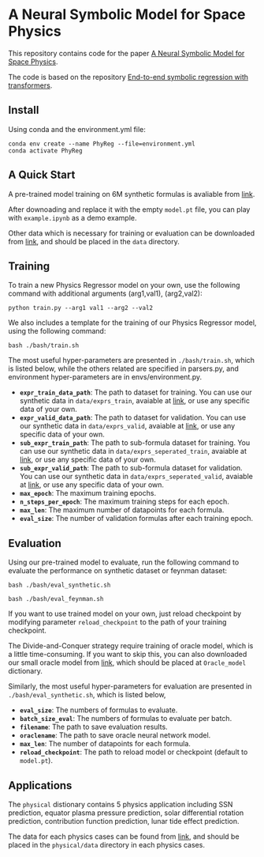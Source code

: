 # A Neural Symbolic Model for Space Physics

This repository contains code for the paper [A Neural Symbolic Model for Space Physics](XXX).

The code is based on the repository [End-to-end symbolic regression with transformers](https://github.com/facebookresearch/SymbolicMathematics).

## Install

Using conda and the environment.yml file:

```
conda env create --name PhyReg --file=environment.yml
conda activate PhyReg
```

## A Quick Start

A pre-trained model training on 6M synthetic formulas is avaliable from [link](https://drive.google.com/drive/folders/14M0Ed0gvSKmtuTOornfEoup8l48IfEUW).

After downoading and replace it with the empty `model.pt` file, you can play with `example.ipynb` as a demo example.

Other data which is necessary for training or evaluation can be downloaded from [link](https://drive.google.com/drive/folders/17rbDLb2ZBgK9DidJtb1nyBFmGtOokhYs), and should be placed in the `data` directory.

## Training

To train a new Physics Regressor model on your own, use the following command with additional arguments (arg1,val1), (arg2,val2):

`python train.py --arg1 val1 --arg2 --val2`

We also includes a template for the training of our Physics Regressor model, using the following command:

`bash ./bash/train.sh`

The most useful hyper-parameters are presented in `./bash/train.sh`, which is listed below, while the others related are specified in parsers.py, and environment hyper-parameters are in envs/environment.py.

- **`expr_train_data_path`**: The path to dataset for training. You can use our synthetic data in `data/exprs_train`, avaiable at [link](https://drive.google.com/drive/folders/17rbDLb2ZBgK9DidJtb1nyBFmGtOokhYs), or use any specific data of your own.
- **`expr_valid_data_path`**: The path to dataset for validation. You can use our synthetic data in `data/exprs_valid`, avaiable at [link](https://drive.google.com/drive/folders/17rbDLb2ZBgK9DidJtb1nyBFmGtOokhYs), or use any specific data of your own.
- **`sub_expr_train_path`**: The path to sub-formula dataset for training. You can use our synthetic data in `data/exprs_seperated_train`, avaiable at [link](https://drive.google.com/drive/folders/17rbDLb2ZBgK9DidJtb1nyBFmGtOokhYs), or use any specific data of your own.
- **`sub_expr_valid_path`**: The path to sub-formula dataset for validation. You can use our synthetic data in `data/exprs_seperated_valid`, avaiable at [link](https://drive.google.com/drive/folders/17rbDLb2ZBgK9DidJtb1nyBFmGtOokhYs), or use any specific data of your own.
- **`max_epoch`**: The maximum training epochs.
- **`n_steps_per_epoch`**: The maximum training steps for each epoch.
- **`max_len`**: The maximum number of datapoints for each formula.
- **`eval_size`**: The number of validation formulas after each training epoch.

## Evaluation

Using our pre-trained model to evaluate, run the following command to evaluate the performance on synthetic dataset or feynman dataset:

`bash ./bash/eval_synthetic.sh`

`bash ./bash/eval_feynman.sh`

If you want to use trained model on your own, just reload checkpoint by modifying parameter `reload_checkpoint` to the path of your training checkpoint.

The Divide-and-Conquer strategy require training of oracle model, which is a little time-consuming. If you want to skip this, you can also downloaded our small oracle model from [link](https://drive.google.com/drive/folders/1VfH7Rp25U_pE504uhEd7dhSyvsBSXHdo), which should be placed at `Oracle_model` dictionary.

Similarly, the most useful hyper-parameters for evaluation are presented in `./bash/eval_synthetic.sh`, which is listed below,

- **`eval_size`**: The numbers of formulas to evaluate.
- **`batch_size_eval`**: The numbers of formulas to evaluate per batch.
- **`filename`**: The path to save evaluation results.
- **`oraclename`**: The path to save oracle neural network model.
- **`max_len`**: The number of datapoints for each formula.
- **`reload_checkpoint`**: The path to reload model or checkpoint (default to `model.pt`).

## Applications

The `physical` distionary contains 5 physics application including SSN prediction, equator plasma pressure prediction, solar differential rotation prediction, contribution function prediction, lunar tide effect prediction.

The data for each physics cases can be found from [link](https://drive.google.com/drive/folders/1mS_BA-T7xupP3KgiMQ_I6mVfheXf7H2X?usp=share_link), and should be placed in the `physical/data` directory in each physics cases.